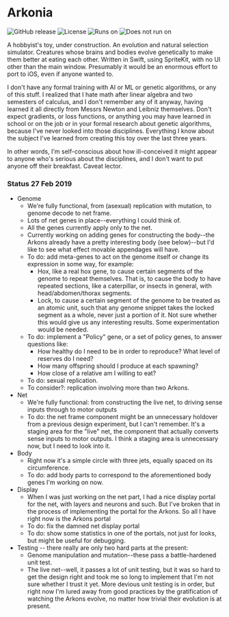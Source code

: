 # Arkonia
![GitHub release](https://img.shields.io/github/release-pre/SaganRitual/Arkonia.svg?style=plastic)
![License](https://img.shields.io/github/license/SaganRitual/Arkonia.svg?style=plastic)
![Runs on](https://img.shields.io/badge/Platform-macOS%20only-blue.svg?style=plastic)
![Does not run on](https://img.shields.io/badge/Platform-not%20iOS-red.svg?style=plastic)

A hobbyist's toy, under construction. An evolution and natural selection simulator.
Creatures whose brains and bodies evolve genetically to make them better at eating each other.
Written in Swift, using SpriteKit, with no UI other than the main window. Presumably it would
be an enormous effort to port to iOS, even if anyone wanted to.

I don't have any formal training with AI or ML or genetic algorithms, or any of this
stuff. I realized that I hate math after linear algebra and two semesters of calculus,
and I don't remember any of it anyway, having learned it all directly from Messrs Newton and
Leibniz themselves. Don't expect gradients, or loss functions, or anything you may have learned in school
or on the job or in your formal research about genetic algorithms, because I've never
looked into those disciplines. Everything I know about the subject I've learned from
creating this toy over the last three years.

In other words, I'm self-conscious about how ill-conceived it might appear to anyone who's
serious about the disciplines, and I don't want to put anyone off their breakfast. Caveat lector.

### Status 27 Feb 2019
* Genome
  * We're fully functional, from (asexual) replication with mutation, to genome decode to net frame.
  * Lots of net genes in place--everything I could think of.
  * All the genes currently apply only to the net.
  * Currently working on adding genes for constructing the body--the Arkons already have a pretty interesting
  body (see below)--but I'd like to see what effect movable appendages will have.
  * To do: add meta-genes to act on the genome itself or change its expression in some way, for example:
    * Hox, like a real hox gene, to cause certain segments of the genome to repeat themselves.
    That is, to cause the body to have repeated sections, like a caterpillar, or insects in
    general, with head/abdomen/thorax segments.
    * Lock, to cause a certain segment of the genome to be treated as an atomic unit, such that
    any genome snippet takes the locked segment as a whole, never just a portion of it. Not sure
    whether this would give us any interesting results. Some experimentation would be needed.
  * To do: implement a "Policy" gene, or a set of policy genes, to answer questions like:
      * How healthy do I need to be in order to reproduce? What level of reserves do I need?
      * How many offspring should I produce at each spawning?
      * How close of a relative am I willing to eat?
  * To do: sexual replication.
  * To consider?: replication involving more than two Arkons.
* Net
  * We're fully functional: from constructing the live net, to driving sense inputs through to motor outputs
  * To do: the net frame component might be an unnecessary holdover from a previous design experiment,
  but I can't remember. It's a staging area for the "live" net, the component that actually
  converts sense inputs to motor outputs. I think a staging area is unnecessary now, but I
  need to look into it.
* Body
  * Right now it's a simple circle with three jets, equally spaced on its circumference.
  * To do: add body parts to correspond to the aforementioned body genes I'm working on now.
* Display
  * When I was just working on the net part, I had a nice display portal for the net, with layers and
  neurons and such. But I've broken that in the process of implementing the portal for the Arkons.
  So all I have right now is the Arkons portal
  * To do: fix the damned net display portal
  * To do: show some statistics in one of the portals, not just for looks, but might be useful for debugging.
* Testing -- there really are only two hard parts at the present:
  * Genome manipulation and mutation--these pass a battle-hardened unit test.
  * The live net--well, it passes a lot of unit testing, but it was so hard to get the design right and took
  me so long to implement that I'm not sure whether I trust it yet. More devious unit testing is in order,
  but right now I'm lured away from good practices by the gratification of watching the Arkons evolve, no matter
  how trivial their evolution is at present.
